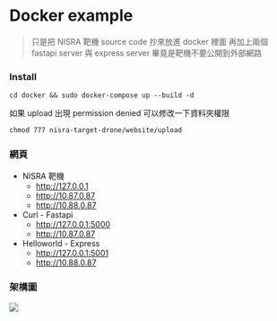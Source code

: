 # Docker example

> 只是把 NISRA 靶機 source code 抄來放進 docker 裡面
> 再加上兩個 fastapi server 與 express server
> 畢竟是靶機不要公開到外部網路

### Install

```shell=
cd docker && sudo docker-compose up --build -d
```

如果 upload 出現 permission denied
可以修改一下資料夾權限

```shell=
chmod 777 nisra-target-drone/website/upload
```

### 網頁

-   NISRA 靶機
    -   http://127.0.0.1
    -   http://10.87.0.87
    -   http://10.88.0.87
-   Curl - Fastapi
    -   http://127.0.0.1:5000
    -   http://10.87.0.87
-   Helloworld - Express
    -   http://127.0.0.1:5001
    -   http://10.88.0.87

### 架構圖

![](https://i.imgur.com/5STtocd.png)
